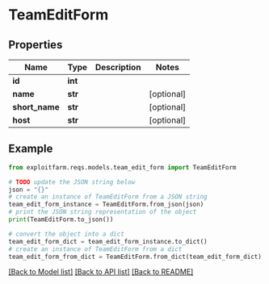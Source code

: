 # TeamEditForm


## Properties

Name | Type | Description | Notes
------------ | ------------- | ------------- | -------------
**id** | **int** |  | 
**name** | **str** |  | [optional] 
**short_name** | **str** |  | [optional] 
**host** | **str** |  | [optional] 

## Example

```python
from exploitfarm.reqs.models.team_edit_form import TeamEditForm

# TODO update the JSON string below
json = "{}"
# create an instance of TeamEditForm from a JSON string
team_edit_form_instance = TeamEditForm.from_json(json)
# print the JSON string representation of the object
print(TeamEditForm.to_json())

# convert the object into a dict
team_edit_form_dict = team_edit_form_instance.to_dict()
# create an instance of TeamEditForm from a dict
team_edit_form_from_dict = TeamEditForm.from_dict(team_edit_form_dict)
```
[[Back to Model list]](../README.md#documentation-for-models) [[Back to API list]](../README.md#documentation-for-api-endpoints) [[Back to README]](../README.md)


